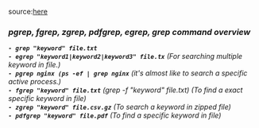 source:[here](https://youtu.be/gkQHAy6Zdrg?si=6ueb8xOjgPP6BlbM)

### <i>  pgrep, fgrep, zgrep, pdfgrep, egrep, grep command overview <i/> ###

__```- grep "keyword" file.txt```__  
__```- egrep "keyword1|keyword2|keyword3" file.tx```__ (For searching multiple keyword in file.)  
__```- pgrep nginx (ps -ef | grep nginx```__ (it's almost like to search a specific active process.)   
__```- fgrep "keyword" file.txt```__ (grep -f "keyword" file.txt) (To find a exact specific keyword in file)  
__```- zgrep "keyword" file.csv.gz```__ (To search a keyword in zipped file)  
__```- pdfgrep "keyword" file.pdf```__ (To find a specific keyword in file)  
